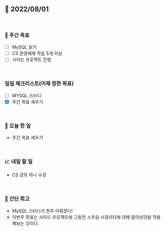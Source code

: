 ## 📅 2022/08/01

<br/>

### 🏹 주간 목표

- [ ] MySQL 읽기
- [ ] CS 운영체제 학습 5개 이상
- [ ] 사이드 프로젝트 진행

<br/>

### 일일 체크리스트(어제 정한 목표)

- [ ] MYSQL 스터디
- [x] 주간 목표 세우기

<br/>

### 💯 오늘 한 일

- 주간 목표 세우기

<br/>

### 📈 내일 할 일

- CS 강의 하나 수강

<br/>

### 🧐 간단 회고

- MySQL 스터디가 한주 미뤄졌다!
- 이번주 목표는 사이드 프로젝트에 그동안 스프링 시큐리티에 대해 알아낸것을 적용해보는 것이다.
